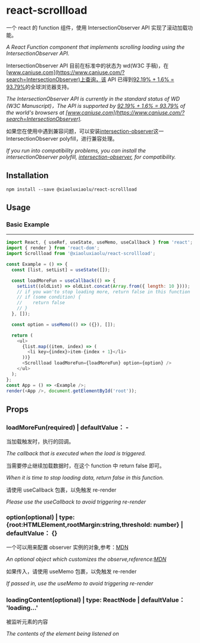 # react-scrollload

一个 react 的 function 组件，使用 IntersectionObserver API 实现了滚动加载功能。

_A React Function component that implements scrolling loading using the IntersectionObserver API._

IntersectionObserver API 目前在标准中的状态为 wd(W3C 手稿)，在[www.caniuse.com](https://www.caniuse.com/?search=IntersectionObserver)上查询，该 API 已得到[92.19% + 1.6% = 93.79%](https://www.caniuse.com/?search=IntersectionObserver)的全球浏览器支持。

_The IntersectionObserver API is currently in the standard status of WD (W3C Manuscript)，The API is supported by [92.19% + 1.6% = 93.79%](https://www.caniuse.com/?search=IntersectionObserver) of the world's browsers at [www.caniuse.com](https://www.caniuse.com/?search=IntersectionObserver)._

如果您在使用中遇到兼容问题，可以安装[intersection-observer](https://www.npmjs.com/package/intersection-observer)这一 IntersectionObserver polyfill，进行兼容处理。

_If you run into compatibility problems, you can install the intersectionObserver polyfill, [intersection-observer](https://www.npmjs.com/package/intersection-observer), for compatibility._

## Installation

```
npm install --save @xiaoluxiaolu/react-scrollload
```

## Usage

### Basic Example

---

```javascript
import React, { useRef, useState, useMemo, useCallback } from 'react';
import { render } from 'react-dom';
import Scrollload from '@xiaoluxiaolu/react-scrollload';

const Example = () => {
  const [list, setList] = useState([]);

  const loadMoreFun = useCallback(() => {
    setList((oldList) => oldList.concat(Array.from({ length: 10 })));
    // if you wan'to stop loading more, return false in this function
    // if (some condition) {
    //    return false
    // }
  }, []);

  const option = useMemo(() => ({}), []);

  return (
    <ul>
      {list.map((item, index) => (
        <li key={index}>item-{index + 1}</li>
      ))}
      <Scrollload loadMoreFun={loadMoreFun} option={option} />
    </ul>
  );
};
const App = () => <Example />;
render(<App />, document.getElementById('root'));
```

## Props

### loadMoreFun(required) \| defaultValue： -

当加载触发时，执行的回调。

_The callback that is executed when the load is triggered._

当需要停止继续加载数据时，在这个 function 中 return false 即可。

_When it is time to stop loading data, return false in this function._

请使用 useCallback 包裹，以免触发 re-render

_Please use the useCallback to avoid triggering re-render_

### option(optional) \| type: {root:HTMLElement,rootMargin:string,threshold: number} \| defaultValue： {}

一个可以用来配置 observer 实例的对象,参考：[MDN](https://developer.mozilla.org/zh-CN/docs/Web/API/IntersectionObserver/IntersectionObserver)

_An optional object which customizes the observe,reference:[MDN](https://developer.mozilla.org/zh-CN/docs/Web/API/IntersectionObserver/IntersectionObserver)_

如果传入，请使用 useMemo 包裹，以免触发 re-render

_If passed in, use the useMemo to avoid triggering re-render_

### loadingContent(optional) \| type: ReactNode \| defaultValue： 'loading...'

被监听元素的内容

_The contents of the element being listened on_
